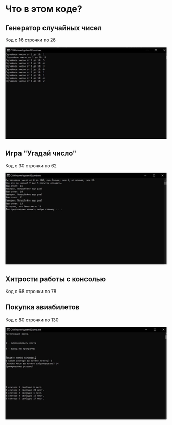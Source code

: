 # Что в этом коде? 

## Генератор случайных чисел 

Код с 16 строчки по 26 

<img src="random.jpg">

## Игра "Угадай число" 

Код с 30 строчки по 62

<img src="game.jpg">

## Хитрости работы с консолью 

Код с 68 строчки по 78

## Покупка авиабилетов 

Код с 80 строчки по 130 

<img src="avia.jpg">
